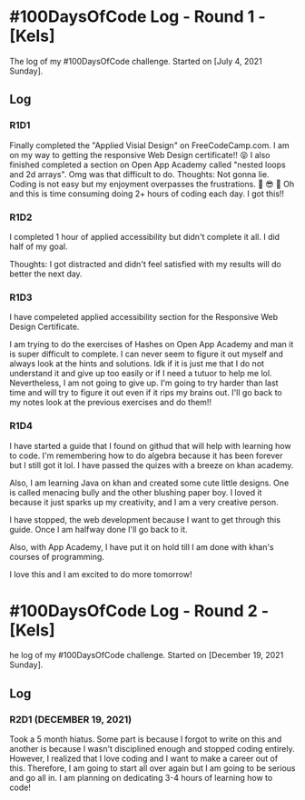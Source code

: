 # #100DaysOfCode Log - Round 1 - [Kels]

The log of my #100DaysOfCode challenge. Started on [July 4, 2021 Sunday].

## Log

### R1D1 
Finally completed the "Applied Visial Design" on FreeCodeCamp.com. I am on my way to getting the responsive Web Design certificate!! :stuck_out_tongue_closed_eyes: I also finished completed a section on Open App Academy called "nested loops and 2d arrays". Omg was that difficult to do. 
Thoughts: Not gonna lie. Coding is not easy but my enjoyment overpasses the frustrations. :muscle: :sunglasses: :brain: Oh and this is time consuming doing 2+ hours of coding each day. I got this!!

### R1D2
I completed 1 hour of applied accessibility but didn't complete it all. I did half of my goal. 

Thoughts: I got distracted and didn't feel satisfied with my results will do better the next day.

### R1D3
 I have compeleted applied accessibility section for the Responsive Web Design Certificate. 
 
I am trying to do the exercises of Hashes on Open App Academy and man it is super difficult to complete. I can never seem to figure it out myself and always look at the hints and solutions. Idk if it is just me that I do not understand it and give up too easily or if I need a tutuor to help me lol. Nevertheless, I am not going to give up. I'm going to try harder than last time and will try to figure it out even if it rips my brains out. I'll go back to my notes look at the previous exercises and do them!! 

### R1D4
I have started a guide that I found on githud that will help with learning how to code. I'm remembering how to do algebra because it has been forever but I still got it lol. I have passed the quizes with a breeze on khan academy. 

Also, I am learning Java on khan and created some cute little designs. One is called menacing bully and the other blushing paper boy. I loved it because it just sparks up my creativity, and I am a very creative person. 

I have stopped, the web development because I want to get through this guide. Once I am halfway done I'll go back to it. 

Also, with App Academy, I have put it on hold till I am done with khan's courses of programming. 

I love this and I am excited to do more tomorrow!

# #100DaysOfCode Log - Round 2 - [Kels]

he log of my #100DaysOfCode challenge. Started on [December 19, 2021 Sunday].

## Log

### R2D1 (DECEMBER 19, 2021)

Took a 5 month hiatus. Some part is because I forgot to write on this and another is because I wasn't disciplined enough and stopped coding entirely. However, I realized that I love coding and I want to make a career out of this. Therefore, I am going to start all over again but I am going to be serious and go all in. I am planning on dedicating 3-4 hours of learning how to code!
